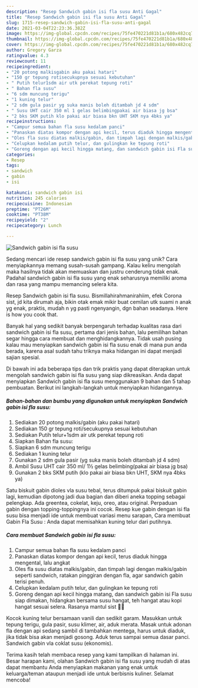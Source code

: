 ```yaml
---
description: "Resep Sandwich gabin isi fla susu Anti Gagal"
title: "Resep Sandwich gabin isi fla susu Anti Gagal"
slug: 1715-resep-sandwich-gabin-isi-fla-susu-anti-gagal
date: 2021-03-04T22:23:36.382Z
image: https://img-global.cpcdn.com/recipes/75fe470221d81b1a/680x482cq70/sandwich-gabin-isi-fla-susu-foto-resep-utama.jpg
thumbnail: https://img-global.cpcdn.com/recipes/75fe470221d81b1a/680x482cq70/sandwich-gabin-isi-fla-susu-foto-resep-utama.jpg
cover: https://img-global.cpcdn.com/recipes/75fe470221d81b1a/680x482cq70/sandwich-gabin-isi-fla-susu-foto-resep-utama.jpg
author: Gregory Garza
ratingvalue: 4.3
reviewcount: 11
recipeingredient:
- "20 potong malkisgabin aku pakai hatari"
- "150 gr tepung rotisecukupnya sesuai kebutuhan"
- " Putih telur1sdm air utk perekat tepung roti"
- " Bahan fla susu"
- "6 sdm muncung terigu"
- "1 kuning telur"
- "2 sdm gula pasir yg suka manis boleh ditambah jd 4 sdm"
- " Susu UHT cair 350 ml 1 gelas belimbingpakai air biasa jg bsa"
- "2 bks SKM putih klo pakai air biasa bkn UHT SKM nya 4bks ya"
recipeinstructions:
- "Campur semua bahan fla susu kedalam panci"
- "Panaskan diatas kompor dengan api kecil, terus diaduk hingga mengental, lalu angkat"
- "Oles fla susu diatas malkis/gabin, dan timpah lagi dengan malkis/gabin seperti sandwich, ratakan pinggiran dengan fla, agar sandwich gabin terisi penuh."
- "Celupkan kedalam putih telur, dan gulingkan ke tepung roti"
- "Goreng dengan api kecil hingga matang, dan sandwich gabin isi Fla susu siap dimakan, hidangkan bersama susu hangat, teh hangat atau kopi hangat sesuai selera. Rasanya mantul sist 🙂🤗"
categories:
- Resep
tags:
- sandwich
- gabin
- isi

katakunci: sandwich gabin isi 
nutrition: 245 calories
recipecuisine: Indonesian
preptime: "PT26M"
cooktime: "PT38M"
recipeyield: "2"
recipecategory: Lunch

---
```



![Sandwich gabin isi fla susu](https://img-global.cpcdn.com/recipes/75fe470221d81b1a/680x482cq70/sandwich-gabin-isi-fla-susu-foto-resep-utama.jpg)

Sedang mencari ide resep sandwich gabin isi fla susu yang unik? Cara menyiapkannya memang susah-susah gampang. Kalau keliru mengolah maka hasilnya tidak akan memuaskan dan justru cenderung tidak enak. Padahal sandwich gabin isi fla susu yang enak seharusnya memiliki aroma dan rasa yang mampu memancing selera kita.

Resep Sandwich gabin isi fla susu. Bismillahirahmanirahiim, efek Corona sist, jd kita dirumah aja, bikin otak emak mikir buat cemilan utk suami n anak yg enak, praktis, mudah n yg pasti ngenyangin, dgn bahan seadanya. Here is how you cook that.

Banyak hal yang sedikit banyak berpengaruh terhadap kualitas rasa dari sandwich gabin isi fla susu, pertama dari jenis bahan, lalu pemilihan bahan segar hingga cara membuat dan menghidangkannya. Tidak usah pusing kalau mau menyiapkan sandwich gabin isi fla susu enak di mana pun anda berada, karena asal sudah tahu triknya maka hidangan ini dapat menjadi sajian spesial.


Di bawah ini ada beberapa tips dan trik praktis yang dapat diterapkan untuk mengolah sandwich gabin isi fla susu yang siap dikreasikan. Anda dapat menyiapkan Sandwich gabin isi fla susu menggunakan 9 bahan dan 5 tahap pembuatan. Berikut ini langkah-langkah untuk menyiapkan hidangannya.

<!--inarticleads1-->

##### Bahan-bahan dan bumbu yang digunakan untuk menyiapkan Sandwich gabin isi fla susu:

1. Sediakan 20 potong malkis/gabin (aku pakai hatari)
1. Sediakan 150 gr tepung roti/secukupnya sesuai kebutuhan
1. Sediakan  Putih telur+1sdm air utk perekat tepung roti
1. Siapkan  Bahan fla susu:
1. Siapkan 6 sdm muncung terigu
1. Sediakan 1 kuning telur
1. Gunakan 2 sdm gula pasir (yg suka manis boleh ditambah jd 4 sdm)
1. Ambil  Susu UHT cair 350 ml/ 1½ gelas belimbing(pakai air biasa jg bsa)
1. Gunakan 2 bks SKM putih (klo pakai air biasa bkn UHT, SKM nya 4bks ya)


Satu biskuit gabin dioles vla susu tebal, terus ditumpuk pakai biskuit gabin lagi, kemudian dipotong jadi dua bagian dan diberi aneka topping sebagai pelengkap. Ada greentea, cokelat, keju, oreo, atau original. Perpaduan gabin dengan topping-toppingnya ini cocok. Resep kue gabin dengan isi fla susu bisa menjadi ide untuk membuat variasi menu sarapan, Cara membuat Gabin Fla Susu : Anda dapat memisahkan kuning telur dari putihnya. 

<!--inarticleads2-->

##### Cara membuat Sandwich gabin isi fla susu:

1. Campur semua bahan fla susu kedalam panci
1. Panaskan diatas kompor dengan api kecil, terus diaduk hingga mengental, lalu angkat
1. Oles fla susu diatas malkis/gabin, dan timpah lagi dengan malkis/gabin seperti sandwich, ratakan pinggiran dengan fla, agar sandwich gabin terisi penuh.
1. Celupkan kedalam putih telur, dan gulingkan ke tepung roti
1. Goreng dengan api kecil hingga matang, dan sandwich gabin isi Fla susu siap dimakan, hidangkan bersama susu hangat, teh hangat atau kopi hangat sesuai selera. Rasanya mantul sist 🙂🤗


Kocok kuning telur bersamaan vanili dan sedikit garam. Masukkan untuk tepung terigu, gula pasir, susu klimer, air, aduk merata. Masak untuk adonan fla dengan api sedang sambil di tambahkan mentega, harus untuk diaduk, jika tidak bisa akan menjadi gosong. Aduk terus sampai semua dasar panci. Sandwich gabin vla coklat susu (ekonomis). 

Terima kasih telah membaca resep yang kami tampilkan di halaman ini. Besar harapan kami, olahan Sandwich gabin isi fla susu yang mudah di atas dapat membantu Anda menyiapkan makanan yang enak untuk keluarga/teman ataupun menjadi ide untuk berbisnis kuliner. Selamat mencoba!
